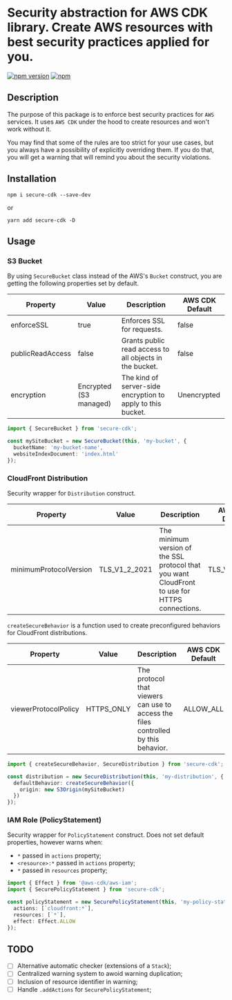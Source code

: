 # Security abstraction for AWS CDK library. Create AWS resources with best security practices applied for you.

[![npm version](https://img.shields.io/npm/v/secure-cdk.svg)](https://www.npmjs.com/package/secure-cdk)
[![npm](https://img.shields.io/npm/dm/secure-cdk.svg)](https://www.npmjs.com/package/secure-cdk)

## Description

The purpose of this package is to enforce best security practices for `AWS` services. It uses `AWS CDK` under the hood to create resources and won't work without it.

You may find that some of the rules are too strict for your use cases, but you always have a possibility of explicitly overriding them. If you do that, you will get a warning that will remind you about the security violations.

## Installation

`npm i secure-cdk --save-dev`

or

`yarn add secure-cdk -D`

## Usage

### S3 Bucket

By using `SecureBucket` class instead of the AWS's `Bucket` construct, you are getting the following properties set by default.

| Property         | Value                  | Description                                                 | AWS CDK Default |
| ---              | ---                    | ---                                                         | ---             |
| enforceSSL       | true                   | Enforces SSL for requests.                                  | false           |
| publicReadAccess | false                  | Grants public read access to all objects in the bucket.     | false           |
| encryption       | Encrypted (S3 managed) | The kind of server-side encryption to apply to this bucket. | Unencrypted     |

```typescript
import { SecureBucket } from 'secure-cdk';

const mySiteBucket = new SecureBucket(this, 'my-bucket', {
  bucketName: 'my-bucket-name',
  websiteIndexDocument: 'index.html'
});

```

### CloudFront Distribution

Security wrapper for `Distribution` construct.

| Property               | Value                  | Description                                                                                    | AWS CDK Default |
| ---                    | ---                    | ---                                                                                            | ---             |
| minimumProtocolVersion | TLS_V1_2_2021          | The minimum version of the SSL protocol that you want CloudFront to use for HTTPS connections. | TLS_V1_2_2021   |

`createSecureBehavior` is a function used to create preconfigured behaviors for CloudFront distributions.

| Property               | Value                  | Description                                                                                    | AWS CDK Default |
| ---                    | ---                    | ---                                                                                            | ---             |
| viewerProtocolPolicy   | HTTPS_ONLY             | The protocol that viewers can use to access the files controlled by this behavior.             | ALLOW_ALL       |


```typescript
import { createSecureBehavior, SecureDistribution } from 'secure-cdk';

const distribution = new SecureDistribution(this, 'my-distribution', {
  defaultBehavior: createSecureBehavior({
    origin: new S3Origin(mySiteBucket)
  })
});

```

### IAM Role (PolicyStatement)

Security wrapper for `PolicyStatement` construct. Does not set default properties, however warns when:

- `*` passed in `actions` property;
- `<resource>:*` passed in `actions` property;
- `*` passed in `resources` property;


```typescript
import { Effect } from '@aws-cdk/aws-iam';
import { SecurePolicyStatement } from 'secure-cdk';

const policyStatement = new SecurePolicyStatement(this, 'my-policy-statement', {
  actions: [`cloudfront:*`],
  resources: [`*`],
  effect: Effect.ALLOW
});

```

## TODO

- [ ] Alternative automatic checker (extensions of a `Stack`);
- [ ] Centralized warning system to awoid warning duplication;
- [ ] Inclusion of resource identifier in warning;
- [ ] Handle `.addActions` for `SecurePolicyStatement`;
